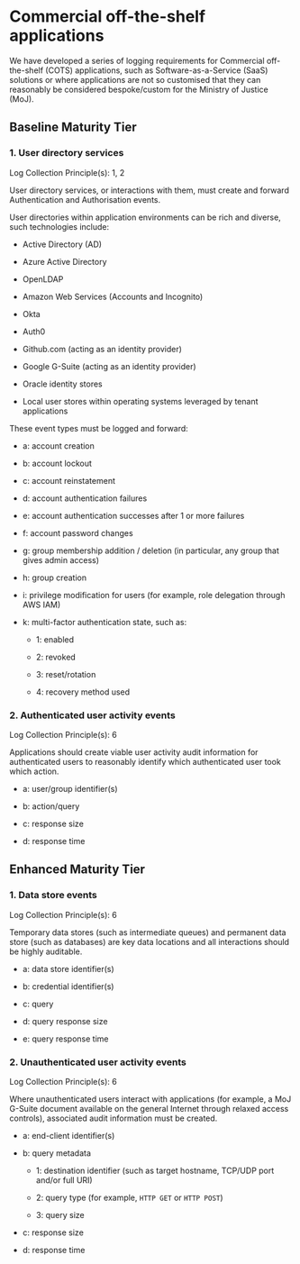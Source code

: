 # Commercial off-the-shelf applications

We have developed a series of logging requirements for Commercial off-the-shelf \(COTS\) applications, such as Software-as-a-Service \(SaaS\) solutions or where applications are not so customised that they can reasonably be considered bespoke/custom for the Ministry of Justice \(MoJ\).

## Baseline Maturity Tier

### 1. User directory services

Log Collection Principle\(s\): 1, 2

User directory services, or interactions with them, must create and forward Authentication and Authorisation events.

User directories within application environments can be rich and diverse, such technologies include:

-   Active Directory \(AD\)

-   Azure Active Directory

-   OpenLDAP

-   Amazon Web Services \(Accounts and Incognito\)

-   Okta

-   Auth0

-   Github.com \(acting as an identity provider\)

-   Google G-Suite \(acting as an identity provider\)

-   Oracle identity stores

-   Local user stores within operating systems leveraged by tenant applications


These event types must be logged and forward:

-   a: account creation

-   b: account lockout

-   c: account reinstatement

-   d: account authentication failures

-   e: account authentication successes after 1 or more failures

-   f: account password changes

-   g: group membership addition / deletion \(in particular, any group that gives admin access\)

-   h: group creation

-   i: privilege modification for users \(for example, role delegation through AWS IAM\)

-   k: multi-factor authentication state, such as:

    -   1: enabled

    -   2: revoked

    -   3: reset/rotation

    -   4: recovery method used


### 2. Authenticated user activity events

Log Collection Principle\(s\): 6

Applications should create viable user activity audit information for authenticated users to reasonably identify which authenticated user took which action.

-   a: user/group identifier\(s\)

-   b: action/query

-   c: response size

-   d: response time


## Enhanced Maturity Tier

### 1. Data store events

Log Collection Principle\(s\): 6

Temporary data stores \(such as intermediate queues\) and permanent data store \(such as databases\) are key data locations and all interactions should be highly auditable.

-   a: data store identifier\(s\)

-   b: credential identifier\(s\)

-   c: query

-   d: query response size

-   e: query response time


### 2. Unauthenticated user activity events

Log Collection Principle\(s\): 6

Where unauthenticated users interact with applications \(for example, a MoJ G-Suite document available on the general Internet through relaxed access controls\), associated audit information must be created.

-   a: end-client identifier\(s\)

-   b: query metadata

    -   1: destination identifier \(such as target hostname, TCP/UDP port and/or full URI\)

    -   2: query type \(for example, `HTTP GET` or `HTTP POST`\)

    -   3: query size

-   c: response size

-   d: response time


